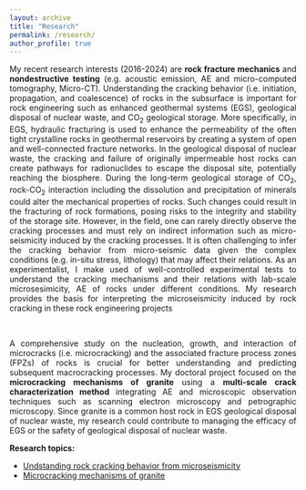```yaml
---
layout: archive
title: "Research"
permalink: /research/
author_profile: true
---
```


<p align="justify">
My recent research interests (2016-2024) are <b>rock fracture mechanics</b> and <b>nondestructive testing</b> (e.g. acoustic emission, AE and micro-computed tomography, Micro-CT). Understanding the cracking behavior (i.e. initiation, propagation, and coalescence) of rocks in the subsurface is important for rock engineering such as enhanced geothermal systems (EGS), geological disposal of nuclear waste, and CO<sub>2</sub> geological storage. More specifically, in EGS, hydraulic fracturing is used to enhance the permeability of the often tight crystalline rocks in geothermal reservoirs by creating a system of open and well-connected fracture networks. In the geological disposal of nuclear waste, the cracking and failure of originally impermeable host rocks can create pathways for radionuclides to escape the disposal site, potentially reaching the biosphere. During the long-term geological storage of CO<sub>2</sub>, rock-CO<sub>2</sub> interaction including the dissolution and precipitation of minerals could alter the mechanical properties of rocks. Such changes could result in the fracturing of rock formations, posing risks to the integrity and stability of the storage site. However, in the field, one can rarely directly observe the cracking processes and must rely on indirect information such as micro-seismicity induced by the cracking processes. It is often challenging to infer the cracking behavior from micro-seismic data given the complex conditions (e.g. in-situ stress, lithology) that may affect their relations. As an experimentalist, I make used of well-controlled experimental tests to understand the cracking mechanisms and their relations with lab-scale microsesimicity, AE of rocks under different conditions. My research provides the basis for interpreting the microseismicity induced by rock cracking in these rock engineering projects
</p>
<br>
<p align="justify">
A comprehensive study on the nucleation, growth, and interaction of microcracks (i.e. microcracking) and the associated fracture process zones (FPZs) of rocks is crucial for better understanding and predicting subsequent macrocracking processes. My doctoral project focused on the <b>microcracking mechanisms of granite</b> using a <b>multi-scale crack characterization method</b> integrating AE and microscopic observation techniques such as scanning electron microscopy and petrographic microscopy. Since granite is a common host rock in EGS geological disposal of nuclear waste, my research could contribute to managing the efficacy of EGS or the safety of geological disposal of nuclear waste.
</p>

<b>Research topics:</b>
* [Undstanding rock cracking behavior from microseismicity](poromechanics)
* [Microcracking mechanisms of granite](constitutive-modeling)


